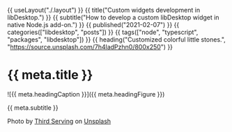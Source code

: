 
{{ useLayout("./.layout") }}
{{ title("Custom widgets development in libDesktop.") }}
{{ subtitle("How to develop a custom libDesktop widget in native Node.js add-on.") }}
{{ published("2021-02-07") }}
{{ categories(["libdesktop", "posts"]) }}
{{ tags(["node", "typescript", "packages", "libdesktop"]) }}
{{ heading("Customized colorful little stones.", "https://source.unsplash.com/7h4ladPzhn0/800x250") }}

# {{ meta.title }}

![{{ meta.headingCaption }}]({{ meta.headingFigure }})

{{ meta.subtitle }}



<span>Photo by <a href="https://unsplash.com/@thirdserving?utm_source=unsplash&amp;utm_medium=referral&amp;utm_content=creditCopyText">Third Serving</a> on <a href="https://unsplash.com/s/photos/candy-lot?utm_source=unsplash&amp;utm_medium=referral&amp;utm_content=creditCopyText">Unsplash</a></span>